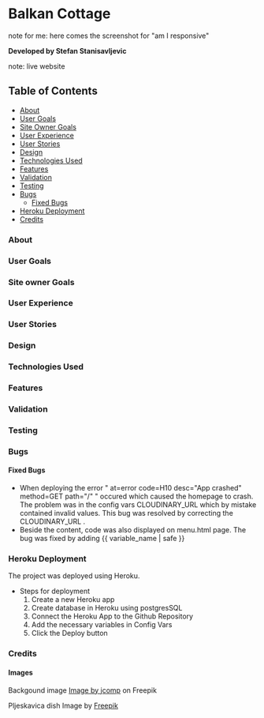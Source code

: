 # Balkan Cottage

note for me: here comes the screenshot for "am I responsive"

__Developed by Stefan Stanisavljevic__


note: live website

## Table of Contents
- [About](#about)
- [User Goals](#user-goals)
- [Site Owner Goals](#site-owner-goals)
- [User Experience](#user-experience)
- [User Stories](#user-stories)
- [Design](#design)
- [Technologies Used](#technologies-used)
- [Features](#features)
- [Validation](#validation)
- [Testing](#testing)
- [Bugs](#bugs)
    - [Fixed Bugs](#fixed-bugs)
- [Heroku Deployment](#heroku-deployment)
- [Credits](#credits)



### About
### User Goals
### Site owner Goals
### User Experience
### User Stories
### Design
### Technologies Used
### Features
### Validation
### Testing
### Bugs

#### Fixed Bugs
* When deploying the error " at=error code=H10 desc="App crashed" method=GET path="/" " occured which caused the homepage to crash. The problem was in the config vars
  CLOUDINARY_URL which by mistake contained invalid values. This bug was resolved by correcting the CLOUDINARY_URL .
* Beside the content, code was also displayed on menu.html page. The bug was fixed by adding {{ variable_name | safe }}


### Heroku Deployment

The project was deployed using Heroku.

* Steps for deployment
    1. Create a new Heroku app
    2. Create database in Heroku using postgresSQL
    3. Connect the Heroku App to the Github Repository
    4. Add the necessary variables in Config Vars
    5. Click the Deploy button


### Credits

#### Images
Backgound image <a href="https://www.freepik.com/free-photo/grill-background-barbecue-fire-grill-close-up-isolated-black-background_13012809.htm#query=bbq&position=5&from_view=search&track=sph">Image by jcomp</a> on Freepik

Pljeskavica dish Image by <a href="https://www.freepik.com/free-photo/high-angle-burger-meat-grill_12656694.htm#query=grilled%20burger&position=0&from_view=search&track=robertav1_2_sidr">Freepik</a>